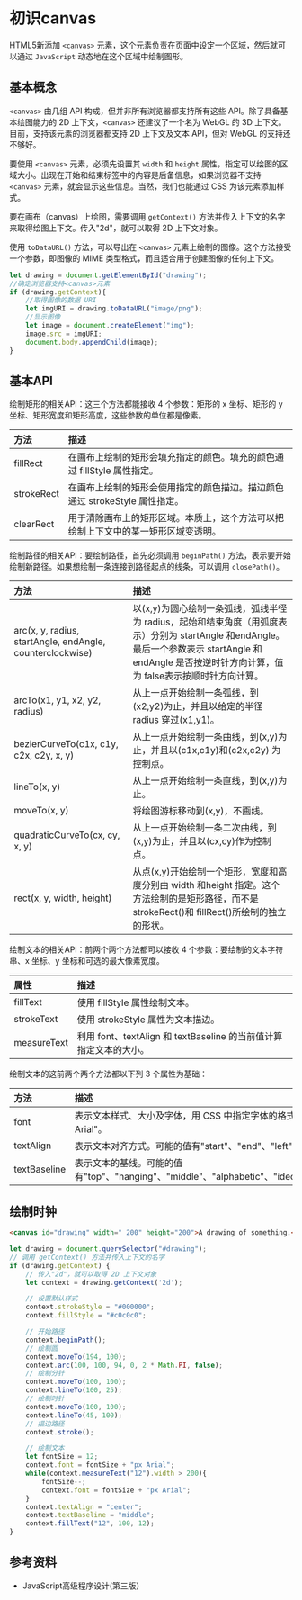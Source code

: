 # 初识canvas
HTML5新添加 `<canvas>` 元素，这个元素负责在页面中设定一个区域，然后就可以通过 `JavaScript` 动态地在这个区域中绘制图形。

## 基本概念
`<canvas>` 由几组 API 构成，但并非所有浏览器都支持所有这些 API。除了具备基本绘图能力的 2D 上下文，`<canvas>` 还建议了一个名为 WebGL 的 3D 上下文。目前，支持该元素的浏览器都支持 2D 上下文及文本 API，但对 WebGL 的支持还不够好。

要使用 `<canvas>` 元素，必须先设置其 `width` 和 `height` 属性，指定可以绘图的区域大小。出现在开始和结束标签中的内容是后备信息，如果浏览器不支持 `<canvas>` 元素，就会显示这些信息。当然，我们也能通过 CSS 为该元素添加样式。

要在画布（canvas）上绘图，需要调用 `getContext()` 方法并传入上下文的名字来取得绘图上下文。传入"2d"，就可以取得 2D 上下文对象。

使用 `toDataURL()` 方法，可以导出在 `<canvas>` 元素上绘制的图像。这个方法接受一个参数，即图像的 MIME 类型格式，而且适合用于创建图像的任何上下文。

```javascript
let drawing = document.getElementById("drawing");
//确定浏览器支持<canvas>元素
if (drawing.getContext){
    //取得图像的数据 URI
    let imgURI = drawing.toDataURL("image/png");
    //显示图像
    let image = document.createElement("img");
    image.src = imgURI;
    document.body.appendChild(image);
}
```

## 基本API
绘制矩形的相关API：这三个方法都能接收 4 个参数：矩形的 x 坐标、矩形的 y 坐标、矩形宽度和矩形高度，这些参数的单位都是像素。

| 方法 | 描述 |
| :-- | :-- |
| fillRect | 在画布上绘制的矩形会填充指定的颜色。填充的颜色通过 fillStyle 属性指定。 |
| strokeRect | 在画布上绘制的矩形会使用指定的颜色描边。描边颜色通过 strokeStyle 属性指定。 |
| clearRect | 用于清除画布上的矩形区域。本质上，这个方法可以把绘制上下文中的某一矩形区域变透明。 |

绘制路径的相关API：要绘制路径，首先必须调用 `beginPath()` 方法，表示要开始绘制新路径。如果想绘制一条连接到路径起点的线条，可以调用 `closePath()`。

| 方法 | 描述 |
| :-- | :-- |
| arc(x, y, radius, startAngle, endAngle, counterclockwise)	 | 以(x,y)为圆心绘制一条弧线，弧线半径为 radius，起始和结束角度（用弧度表示）分别为 startAngle 和endAngle。最后一个参数表示 startAngle 和 endAngle 是否按逆时针方向计算，值为 false表示按顺时针方向计算。 |
| arcTo(x1, y1, x2, y2, radius)	 | 从上一点开始绘制一条弧线，到(x2,y2)为止，并且以给定的半径 radius 穿过(x1,y1)。 |
| bezierCurveTo(c1x, c1y, c2x, c2y, x, y) |	从上一点开始绘制一条曲线，到(x,y)为止，并且以(c1x,c1y)和(c2x,c2y) 为控制点。 |
| lineTo(x, y) |	从上一点开始绘制一条直线，到(x,y)为止。 |
| moveTo(x, y) |	将绘图游标移动到(x,y)，不画线。 |
| quadraticCurveTo(cx, cy, x, y) |	从上一点开始绘制一条二次曲线，到(x,y)为止，并且以(cx,cy)作为控制点。 |
| rect(x, y, width, height) |	从点(x,y)开始绘制一个矩形，宽度和高度分别由 width 和height 指定。这个方法绘制的是矩形路径，而不是 strokeRect()和 fillRect()所绘制的独立的形状。 |

绘制文本的相关API：前两个两个方法都可以接收 4 个参数：要绘制的文本字符串、x 坐标、y 坐标和可选的最大像素宽度。

| 属性 | 描述 |
| :-- | :-- |
| fillText | 使用 fillStyle 属性绘制文本。 |
| strokeText | 使用 strokeStyle 属性为文本描边。 |
| measureText | 利用 font、textAlign 和 textBaseline 的当前值计算指定文本的大小。 |

绘制文本的这前两个两个方法都以下列 3 个属性为基础：

| 方法 | 描述 |
| :-- | :-- |
| font | 表示文本样式、大小及字体，用 CSS 中指定字体的格式来指定，例如"10px Arial"。 |
| textAlign | 表示文本对齐方式。可能的值有"start"、"end"、"left"、"right"和"center"。 |
| textBaseline | 表示文本的基线。可能的值有"top"、"hanging"、"middle"、"alphabetic"、"ideographic"和"bottom"。 |

## 绘制时钟
```html
<canvas id="drawing" width=" 200" height="200">A drawing of something.</canvas>
```

```javascript
let drawing = document.querySelector("#drawing");
// 调用 getContext() 方法并传入上下文的名字
if (drawing.getContext) {
    // 传入"2d"，就可以取得 2D 上下文对象
    let context = drawing.getContext('2d');

    // 设置默认样式
    context.strokeStyle = "#000000";
    context.fillStyle = "#c0c0c0";

    // 开始路径
    context.beginPath();
    // 绘制圆
    context.moveTo(194, 100);
    context.arc(100, 100, 94, 0, 2 * Math.PI, false); 
    // 绘制分针
    context.moveTo(100, 100);
    context.lineTo(100, 25);
    // 绘制时针
    context.moveTo(100, 100);
    context.lineTo(45, 100);
    // 描边路径
    context.stroke(); 

    // 绘制文本
    let fontSize = 12;
    context.font = fontSize + "px Arial";
    while(context.measureText("12").width > 200){
        fontSize--;
        context.font = fontSize + "px Arial";
    }
    context.textAlign = "center";
    context.textBaseline = "middle";
    context.fillText("12", 100, 12);
}
```

## 参考资料
 * JavaScript高级程序设计(第三版）